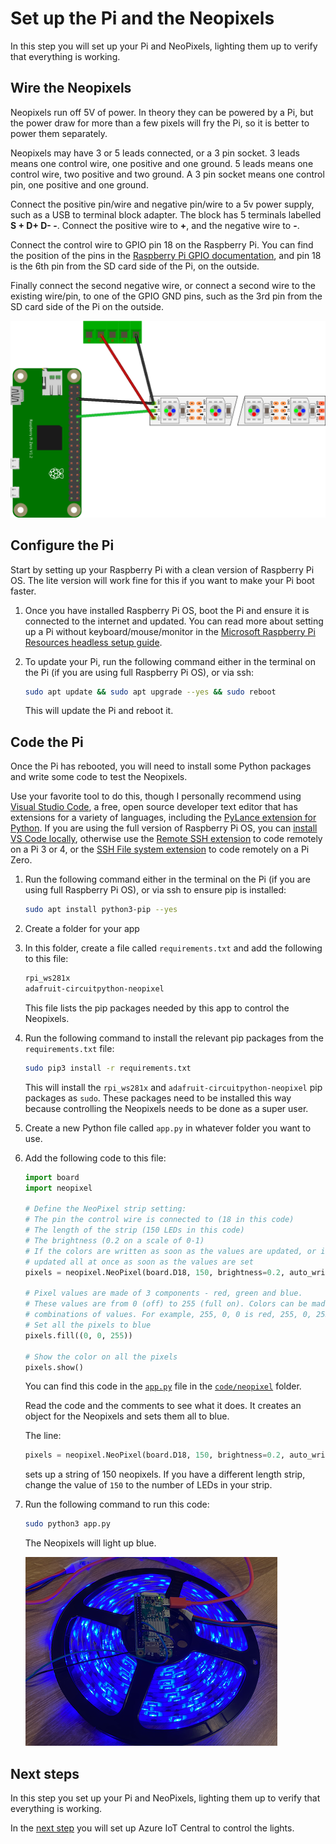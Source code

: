 # Set up the Pi and the Neopixels

In this step you will set up your Pi and NeoPixels, lighting them up to verify that everything is working.

## Wire the Neopixels

Neopixels run off 5V of power. In theory they can be powered by a Pi, but the power draw for more than a few pixels will fry the Pi, so it is better to power them separately.

Neopixels may have 3 or 5 leads connected, or a 3 pin socket. 3 leads means one control wire, one positive and one ground. 5 leads means one control wire, two positive and two ground. A 3 pin socket means one control pin, one positive and one ground.

Connect the positive pin/wire and negative pin/wire to a 5v power supply, such as a USB to terminal block adapter. The block has 5 terminals labelled **S + D+ D- -**. Connect the positive wire to **+**, and the negative wire to **-**.

Connect the control wire to GPIO pin 18 on the Raspberry Pi. You can find the position of the pins in the [Raspberry Pi GPIO documentation](https://www.raspberrypi.org/documentation/usage/gpio/), and pin 18 is the 6th pin from the SD card side of the Pi, on the outside.

Finally connect the second negative wire, or connect a second wire to the existing wire/pin, to one of the GPIO GND pins, such as the 3rd pin from the SD card side of the Pi on the outside.

![Wiring diagram](../images/wiring.png)

## Configure the Pi

Start by setting up your Raspberry Pi with a clean version of Raspberry Pi OS. The lite version will work fine for this if you want to make your Pi boot faster.

1. Once you have installed Raspberry Pi OS, boot the Pi and ensure it is connected to the internet and updated. You can read more about setting up a Pi without keyboard/mouse/monitor in the [Microsoft Raspberry Pi Resources headless setup guide](https://github.com/microsoft/rpi-resources/tree/master/headless-setup).

1. To update your Pi, run the following command either in the terminal on the Pi (if you are using full Raspberry Pi OS), or via ssh:

    ```sh
    sudo apt update && sudo apt upgrade --yes && sudo reboot
    ```

    This will update the Pi and reboot it.

## Code the Pi

Once the Pi has rebooted, you will need to install some Python packages and write some code to test the Neopixels.

Use your favorite tool to do this, though I personally recommend using [Visual Studio Code](https://code.visualstudio.com/?WT.mc_id=academic-10672-jabenn), a free, open source developer text editor that has extensions for a variety of languages, including the [PyLance extension for Python](https://devblogs.microsoft.com/python/announcing-pylance-fast-feature-rich-language-support-for-python-in-visual-studio-code/?WT.mc_id=academic-10672-jabenn). If you are using the full version of Raspberry Pi OS, you can [install VS Code locally](https://www.jimbobbennett.io/run-visual-studio-code-on-a-raspberry-pi/), otherwise use the [Remote SSH extension](https://code.visualstudio.com/docs/remote/ssh?WT.mc_id=academic-10672-jabenn) to code remotely on a Pi 3 or 4, or the [SSH File system extension](https://marketplace.visualstudio.com/items?itemName=Kelvin.vscode-sshfs&WT.mc_id=academic-10672-jabenn) to code remotely on a Pi Zero.

1. Run the following command either in the terminal on the Pi (if you are using full Raspberry Pi OS), or via ssh to ensure pip is installed:

    ```sh
    sudo apt install python3-pip --yes
    ```

1. Create a folder for your app

1. In this folder, create a file called `requirements.txt` and add the following to this file:

    ```sh
    rpi_ws281x
    adafruit-circuitpython-neopixel
    ```

    This file lists the pip packages needed by this app to control the Neopixels.

1. Run the following command to install the relevant pip packages from the `requirements.txt` file:

    ```sh
    sudo pip3 install -r requirements.txt
    ```

    This will install the `rpi_ws281x` and `adafruit-circuitpython-neopixel` pip packages as `sudo`. These packages need to be installed this way because controlling the Neopixels needs to be done as a super user.

1. Create a new Python file called `app.py` in whatever folder you want to use.

1. Add the following code to this file:

    ```python
    import board
    import neopixel

    # Define the NeoPixel strip setting:
    # The pin the control wire is connected to (18 in this code)
    # The length of the strip (150 LEDs in this code)
    # The brightness (0.2 on a scale of 0-1)
    # If the colors are written as soon as the values are updated, or if they need to be
    # updated all at once as soon as the values are set
    pixels = neopixel.NeoPixel(board.D18, 150, brightness=0.2, auto_write=False)

    # Pixel values are made of 3 components - red, green and blue.
    # These values are from 0 (off) to 255 (full on). Colors can be made using different
    # combinations of values. For example, 255, 0, 0 is red, 255, 0, 255 is purple.
    # Set all the pixels to blue
    pixels.fill((0, 0, 255))

    # Show the color on all the pixels
    pixels.show()
    ```

    You can find this code in the [`app.py`](../code/neopixel/app.py) file in the [`code/neopixel`](../code/neopixel) folder.

    Read the code and the comments to see what it does. It creates an object for the Neopixels and sets them all to blue.

    The line:

    ```python
    pixels = neopixel.NeoPixel(board.D18, 150, brightness=0.2, auto_write=False)
    ```

    sets up a string of 150 neopixels. If you have a different length strip, change the value of `150` to the number of LEDs in your strip.

1. Run the following command to run this code:

    ```sh
    sudo python3 app.py
    ```

    The Neopixels will light up blue.

    ![Neopixels lit up in blue](../images/blue-pixels.png)

## Next steps

In this step you set up your Pi and NeoPixels, lighting them up to verify that everything is working.

In the [next step](./set-up-iot-central.md) you will set up Azure IoT Central to control the lights.
